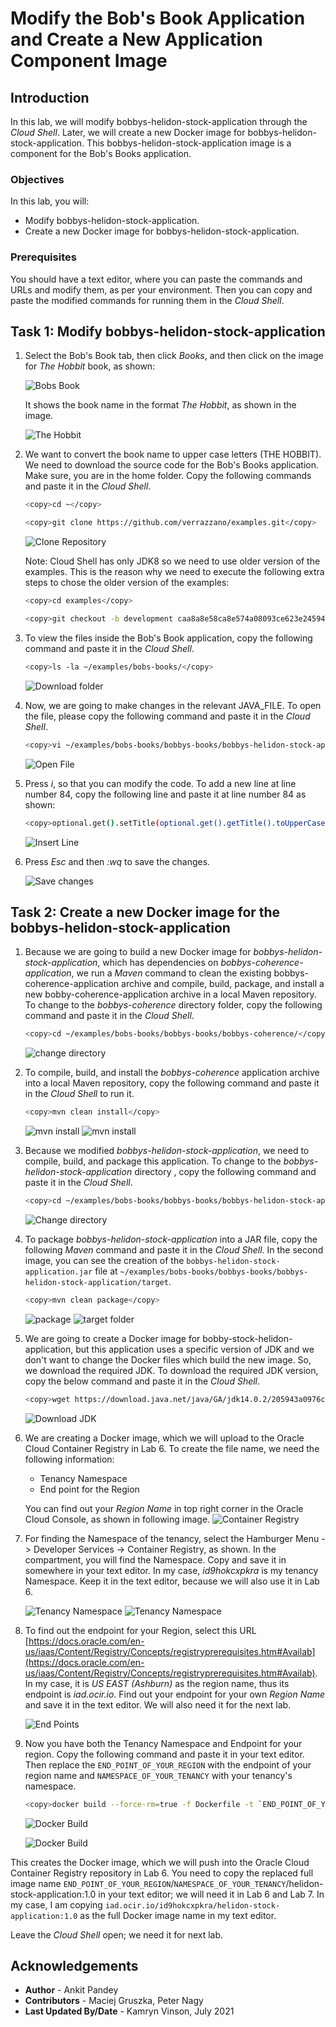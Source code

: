 # Modify the Bob's Book Application and Create a New Application Component Image

## Introduction

In this lab, we will modify bobbys-helidon-stock-application through the *Cloud Shell*. Later, we will create a new Docker image for bobbys-helidon-stock-application. This bobbys-helidon-stock-application image is a component for the Bob's Books application.

### Objectives

In this lab, you will:

* Modify bobbys-helidon-stock-application.
* Create a new Docker image for bobbys-helidon-stock-application.

### Prerequisites

You should have a text editor, where you can paste the commands and URLs and modify them, as per your environment. Then you can copy and paste the modified commands for running them in the *Cloud Shell*.

## Task 1: Modify bobbys-helidon-stock-application

1. Select the Bob's Book tab, then click *Books*, and then click on the image for *The Hobbit* book, as shown:

    ![Bobs Book](images/1.png)

    It shows the book name in the format *The Hobbit*, as shown in the image.

    ![The Hobbit](images/2.png)

2. We want to convert the book name to upper case letters (THE HOBBIT). We need to download the source code for the Bob's Books application. Make sure, you are in the home folder. Copy the following commands and paste it in the *Cloud Shell*.

    ```bash
    <copy>cd ~</copy>
    ```

    ```bash
    <copy>git clone https://github.com/verrazzano/examples.git</copy>
    ```

    ![Clone Repository](images/3.png)
    
    Note: Cloud Shell has only JDK8 so we need to use older version of the examples. This is the reason why we need to execute the following extra steps to chose the older version of the examples:
    
    ```bash
    <copy>cd examples</copy>
    ```
    
    ```bash
    <copy>git checkout -b development caa8a8e58ca8e574a08093ce623e245948d4f291</copy>
    ```

3. To view the files inside the Bob's Book application, copy the following command and paste it in the *Cloud Shell*.

    ```bash
    <copy>ls -la ~/examples/bobs-books/</copy>
    ```

    ![Download folder](images/4.png)

4. Now, we are going to make changes in the relevant JAVA_FILE. To open the file, please copy the following command and paste it in the *Cloud Shell*.

    ```bash
    <copy>vi ~/examples/bobs-books/bobbys-books/bobbys-helidon-stock-application/src/main/java/org/books/bobby/BookResource.java</copy>
    ```

    ![Open File](images/5.png)

5. Press *i*, so that you can modify the code. To add a new line at line number 84, copy the following line and paste it at line number 84 as shown:

    ```bash
    <copy>optional.get().setTitle(optional.get().getTitle().toUpperCase());</copy>
    ```

    ![Insert Line](images/6.png)

6. Press *Esc* and then *:wq* to save the changes.

    ![Save changes](images/7.png)

## Task 2: Create a new Docker image for the bobbys-helidon-stock-application

1. Because we are going to build a new Docker image for *bobbys-helidon-stock-application*, which has dependencies on *bobbys-coherence-application*, we run a *Maven* command to clean the existing bobbys-coherence-application archive and compile, build, package, and install a new bobby-coherence-application archive in a local Maven repository. To change to the *bobbys-coherence* directory folder, copy the following command and paste it in the *Cloud Shell*.

    ```bash
    <copy>cd ~/examples/bobs-books/bobbys-books/bobbys-coherence/</copy>
    ```

    ![change directory](images/8.png)

2. To compile, build, and install the *bobbys-coherence* application archive into a local Maven repository, copy the following command and paste it in the *Cloud Shell* to run it.

    ```bash
    <copy>mvn clean install</copy>
    ```

    ![mvn install](images/9.png)
    ![mvn install](images/10.png)

3. Because we modified *bobbys-helidon-stock-application*, we need to compile, build, and package this application. To change to the *bobbys-helidon-stock-application* directory , copy the following command and paste it in the *Cloud Shell*.

    ```bash
    <copy>cd ~/examples/bobs-books/bobbys-books/bobbys-helidon-stock-application/</copy>
    ```

    ![Change directory](images/11.png)

4. To package *bobbys-helidon-stock-application* into a JAR file, copy the following *Maven* command and paste it in the *Cloud Shell*. In the second image, you can see the creation of the `bobbys-helidon-stock-application.jar` file at `~/examples/bobs-books/bobbys-books/bobbys-helidon-stock-application/target`.

    ```bash
    <copy>mvn clean package</copy>
    ```

    ![package](images/12.png)
    ![target folder](images/13.png)

5. We are going to create a Docker image for bobby-stock-helidon-application, but this application uses a specific version of JDK and we don't want to change the Docker files which build the new image. So, we download the required JDK. To download the required JDK version, copy the below command and paste it in the *Cloud Shell*.

    ```bash
    <copy>wget https://download.java.net/java/GA/jdk14.0.2/205943a0976c4ed48cb16f1043c5c647/12/GPL/openjdk-14.0.2_linux-x64_bin.tar.gz</copy>
    ```

    ![Download JDK](images/14.png)

6. We are creating a Docker image, which we will upload to the Oracle Cloud Container Registry in Lab 6. To create the file name, we need the following information:

    * Tenancy Namespace
    * End point for the Region

    You can find out your *Region Name* in top right corner in the Oracle Cloud Console, as shown in following image.
    ![Container Registry](images/15.png)

7. For finding the Namespace of the tenancy, select the Hamburger Menu -> Developer Services -> Container Registry, as shown. In the compartment, you will find the Namespace. Copy and save it in somewhere in your text editor. In my case, *id9hokcxpkra* is my tenancy Namespace. Keep it in the text editor, because we will also use it in Lab 6.

    ![Tenancy Namespace](images/20.png)
    ![Tenancy Namespace](images/16.png)

8. To find out the endpoint for your Region, select this URL [https://docs.oracle.com/en-us/iaas/Content/Registry/Concepts/registryprerequisites.htm#Availab](https://docs.oracle.com/en-us/iaas/Content/Registry/Concepts/registryprerequisites.htm#Availab). In my case, it is *US EAST (Ashburn)* as the region name, thus its endpoint is *iad.ocir.io*. Find out your endpoint for your own *Region Name* and save it in the text editor. We will also need it for the next lab.

    ![End Points](images/17.png)

9. Now you have both the Tenancy Namespace and Endpoint for your region. Copy the following command and paste it in your text editor. Then replace the `END_POINT_OF_YOUR_REGION` with the endpoint of your region name and `NAMESPACE_OF_YOUR_TENANCY` with your tenancy's namespace.

    ```bash
    <copy>docker build --force-rm=true -f Dockerfile -t `END_POINT_OF_YOUR_REGION`/`NAMESPACE_OF_YOUR_TENANCY`/helidon-stock-application:1.0 .</copy>
    ```

    ![Docker Build](images/18.png)

    ![Docker Build](images/19.png)

This creates the Docker image, which we will push into the Oracle Cloud Container Registry repository in Lab 6. You need to copy the replaced full image name `END_POINT_OF_YOUR_REGION`/`NAMESPACE_OF_YOUR_TENANCY`/helidon-stock-application:1.0 in your text editor; we will need it in Lab 6 and Lab 7. In my case, I am copying `iad.ocir.io/id9hokcxpkra/helidon-stock-application:1.0` as the full Docker image name in my text editor.

Leave the *Cloud Shell* open; we need it for next lab.

## Acknowledgements

* **Author** -  Ankit Pandey
* **Contributors** - Maciej Gruszka, Peter Nagy
* **Last Updated By/Date** - Kamryn Vinson, July 2021
